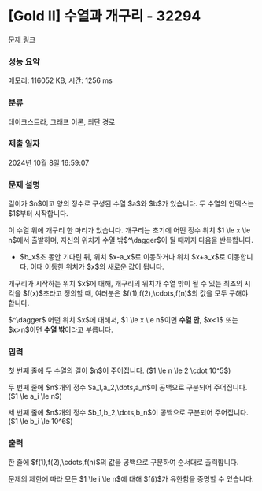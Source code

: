 # [Gold II] 수열과 개구리 - 32294 

[문제 링크](https://www.acmicpc.net/problem/32294) 

### 성능 요약

메모리: 116052 KB, 시간: 1256 ms

### 분류

데이크스트라, 그래프 이론, 최단 경로

### 제출 일자

2024년 10월 8일 16:59:07

### 문제 설명

<p>길이가 $n$이고 양의 정수로 구성된 수열 $a$와 $b$가 있습니다. 두 수열의 인덱스는 $1$부터 시작합니다.</p>

<p>이 수열 위에 개구리 한 마리가 있습니다. 개구리는 초기에 어떤 정수 위치 $1 \le x \le n$에서 출발하며, 자신의 위치가 수열 밖$^\dagger$이 될 때까지 다음을 반복합니다.</p>

<ul>
	<li>$b_x$초 동안 기다린 뒤, 위치 $x-a_x$로 이동하거나 위치 $x+a_x$로 이동합니다. 이때 이동한 위치가 $x$의 새로운 값이 됩니다.</li>
</ul>

<p>개구리가 시작하는 위치 $x$에 대해, 개구리의 위치가 수열 밖이 될 수 있는 최초의 시각을 $f(x)$초라고 정의할 때, 여러분은 $f(1),f(2),\cdots,f(n)$의 값을 모두 구해야 합니다.</p>

<p>$^\dagger$ 어떤 위치 $x$에 대해서, $1 \le x \le n$이면 <strong>수열 안</strong>, $x<1$ 또는 $x>n$이면 <strong>수열 밖</strong>이라고 부릅니다.</p>

### 입력 

 <p>첫 번째 줄에 두 수열의 길이 $n$이 주어집니다. ($1 \le n \le 2 \cdot 10^5$)</p>

<p>두 번째 줄에 $n$개의 정수 $a_1,a_2,\dots,a_n$이 공백으로 구분되어 주어집니다. ($1 \le a_i \le n$)</p>

<p>세 번째 줄에 $n$개의 정수 $b_1,b_2,\dots,b_n$이 공백으로 구분되어 주어집니다. ($1 \le b_i \le 10^6$)</p>

### 출력 

 <p>한 줄에 $f(1),f(2),\cdots,f(n)$의 값을 공백으로 구분하여 순서대로 출력합니다.</p>

<p>문제의 제한에 따라 모든 $1 \le i \le n$에 대해 $f(i)$가 유한함을 증명할 수 있습니다.</p>


